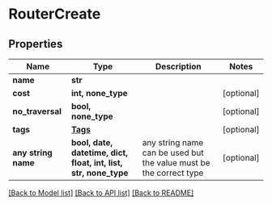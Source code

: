 # RouterCreate


## Properties
Name | Type | Description | Notes
------------ | ------------- | ------------- | -------------
**name** | **str** |  | 
**cost** | **int, none_type** |  | [optional] 
**no_traversal** | **bool, none_type** |  | [optional] 
**tags** | [**Tags**](Tags.md) |  | [optional] 
**any string name** | **bool, date, datetime, dict, float, int, list, str, none_type** | any string name can be used but the value must be the correct type | [optional]

[[Back to Model list]](../README.md#documentation-for-models) [[Back to API list]](../README.md#documentation-for-api-endpoints) [[Back to README]](../README.md)


